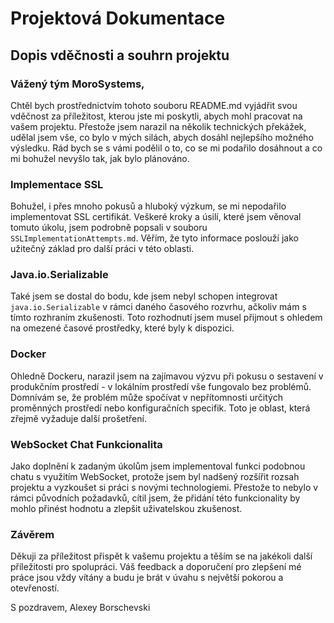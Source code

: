 # Projektová Dokumentace

## Dopis vděčnosti a souhrn projektu

### Vážený tým MoroSystems,

Chtěl bych prostřednictvím tohoto souboru README.md vyjádřit svou vděčnost za příležitost, kterou jste mi poskytli, abych mohl pracovat na vašem projektu. Přestože jsem narazil na několik technických překážek, udělal jsem vše, co bylo v mých silách, abych dosáhl nejlepšího možného výsledku. Rád bych se s vámi podělil o to, co se mi podařilo dosáhnout a co mi bohužel nevyšlo tak, jak bylo plánováno.

### Implementace SSL

Bohužel, i přes mnoho pokusů a hluboký výzkum, se mi nepodařilo implementovat SSL certifikát. Veškeré kroky a úsilí, které jsem věnoval tomuto úkolu, jsem podrobně popsali v souboru `SSLImplementationAttempts.md`. Věřím, že tyto informace poslouží jako užitečný základ pro další práci v této oblasti.

### Java.io.Serializable

Také jsem se dostal do bodu, kde jsem nebyl schopen integrovat `java.io.Serializable` v rámci daného časového rozvrhu, ačkoliv mám s tímto rozhraním zkušenosti. Toto rozhodnutí jsem musel přijmout s ohledem na omezené časové prostředky, které byly k dispozici.

### Docker

Ohledně Dockeru, narazil jsem na zajímavou výzvu při pokusu o sestavení v produkčním prostředí - v lokálním prostředí vše fungovalo bez problémů. Domnívám se, že problém může spočívat v nepřítomnosti určitých proměnných prostředí nebo konfiguračních specifik. Toto je oblast, která zřejmě vyžaduje další prošetření.

### WebSocket Chat Funkcionalita

Jako doplnění k zadaným úkolům jsem implementoval funkci podobnou chatu s využitím WebSocket, protože jsem byl nadšený rozšířit rozsah projektu a vyzkoušet si práci s novými technologiemi. Přestože to nebylo v rámci původních požadavků, cítil jsem, že přidání této funkcionality by mohlo přinést hodnotu a zlepšit uživatelskou zkušenost.

### Závěrem

Děkuji za příležitost přispět k vašemu projektu a těším se na jakékoli další příležitosti pro spolupráci. Váš feedback a doporučení pro zlepšení mé práce jsou vždy vítány a budu je brát v úvahu s největší pokorou a otevřeností.

S pozdravem,
Alexey Borschevski
